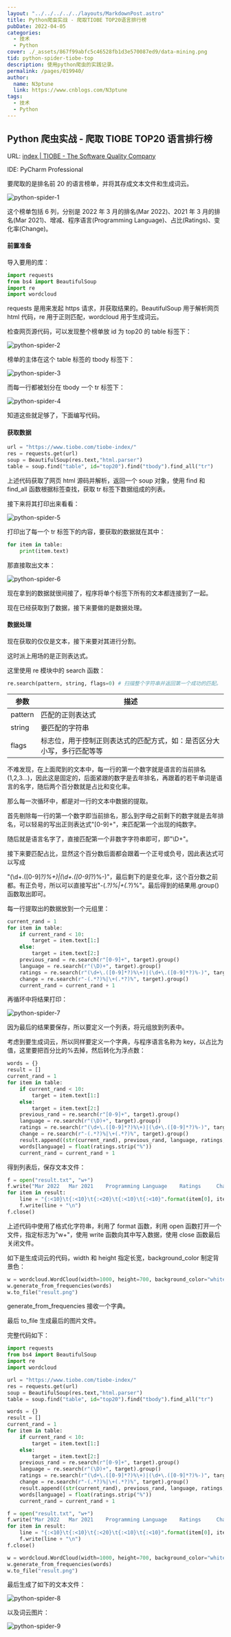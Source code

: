 ```yaml
---
layout: "../../../../../layouts/MarkdownPost.astro"
title: Python爬虫实战 - 爬取TIOBE TOP20语言排行榜
pubDate: 2022-04-05
categories:
  - 技术
  - Python
cover: ./_assets/867f99abfc5c46528fb1d3e570087ed9/data-mining.png
tid: python-spider-tiobe-top
description: 使用python爬虫的实践记录。
permalink: /pages/019940/
author:
  name: N3ptune
  link: https://www.cnblogs.com/N3ptune
tags:
  - 技术
  - Python
---
```


## Python 爬虫实战 - 爬取 TIOBE TOP20 语言排行榜

URL: [index | TIOBE - The Software Quality Company](https://www.tiobe.com/tiobe-index/)

IDE: PyCharm Professional

要爬取的是排名前 20 的语言榜单，并将其存成文本文件和生成词云。

![python-spider-1](./_assets/867f99abfc5c46528fb1d3e570087ed9/python-spider-1.png)

这个榜单包括 6 列，分别是 2022 年 3 月的排名(Mar 2022)、2021 年 3 月的排名(Mar 2021)、增减、程序语言(Programming Language)、占比(Ratings)、变化率(Change)。

#### 前置准备

导入要用的库：

```python
import requests
from bs4 import BeautifulSoup
import re
import wordcloud
```

requests 是用来发起 https 请求，并获取结果的。BeautifulSoup 用于解析网页 html 代码，re 用于正则匹配，wordcloud 用于生成词云。

检查网页源代码，可以发现整个榜单放 id 为 top20 的 table 标签下：

![python-spider-2](./_assets/867f99abfc5c46528fb1d3e570087ed9/python-spider-2.png)

榜单的主体在这个 table 标签的 tbody 标签下：

![python-spider-3](./_assets/867f99abfc5c46528fb1d3e570087ed9/python-spider-3.png)

而每一行都被划分在 tbody 一个 tr 标签下：

![python-spider-4](./_assets/867f99abfc5c46528fb1d3e570087ed9/python-spider-4.png)

知道这些就足够了，下面编写代码。

#### 获取数据

```python
url = "https://www.tiobe.com/tiobe-index/"
res = requests.get(url)
soup = BeautifulSoup(res.text,"html.parser")
table = soup.find("table", id="top20").find("tbody").find_all("tr")
```

上述代码获取了网页 html 源码并解析，返回一个 soup 对象，使用 find 和 find_all 函数根据标签查找，获取 tr 标签下数据组成的列表。

接下来将其打印出来看看：

![python-spider-5](./_assets/867f99abfc5c46528fb1d3e570087ed9/python-spider-5.png)

打印出了每一个 tr 标签下的内容，要获取的数据就在其中：

```python
for item in table:
    print(item.text)
```

那直接取出文本：

![python-spider-6](./_assets/867f99abfc5c46528fb1d3e570087ed9/python-spider-6.png)

现在拿到的数据就很间接了，程序将单个标签下所有的文本都连接到了一起。

现在已经获取到了数据，接下来要做的是数据处理。

#### 数据处理

现在获取的仅仅是文本，接下来要对其进行分割。

这时派上用场的是正则表达式。

这里使用 re 模块中的 search 函数：

```python
re.search(pattern, string, flags=0) # 扫描整个字符串并返回第一个成功的匹配。
```

| 参数    | 描述                                                                   |
| ------- | ---------------------------------------------------------------------- |
| pattern | 匹配的正则表达式                                                       |
| string  | 要匹配的字符串                                                         |
| flags   | 标志位，用于控制正则表达式的匹配方式，如：是否区分大小写，多行匹配等等 |

不难发现，在上面爬到的文本中，每一行的第一个数字就是语言的当前排名(1,2,3...)，因此这是固定的，后面紧跟的数字是去年排名，再跟着的若干单词是语言的名字，随后两个百分数就是占比和变化率。

那么每一次循环中，都是对一行的文本中数据的提取。

首先剔除每一行的第一个数字即当前排名，那么到字母之前剩下的数字就是去年排名，可以轻易的写出正则表达式"[0-9]+"，来匹配第一个出现的纯数字。

随后就是语言名字了，直接匹配第一个非数字字符串即可，即"\D+"。

接下来要匹配占比，显然这个百分数后面都会跟着一个正号或负号，因此表达式可以写成

"(\d+.([0-9]_?)%+)|(\d+.([0-9]_?)%-)"，最后剩下的是变化率，这个百分数之前都。有正负号，所以可以直接写出"-(._?)%|+(._?)%"。最后得到的结果用.group()函数取出即可。

每一行提取出的数据放到一个元组里：

```python
current_rand = 1
for item in table:
    if current_rand < 10:
        target = item.text[1:]
    else:
        target = item.text[2:]
    previous_rand = re.search(r"[0-9]+", target).group()
    language = re.search(r"(\D)+", target).group()
    ratings = re.search(r"(\d+\.([0-9]*?)%\+)|(\d+\.([0-9]*?)%-)", target).group()[:-1]
    change = re.search(r"-(.*?)%|\+(.*?)%", target).group()
    current_rand = current_rand + 1
```

再循环中将结果打印：

![python-spider-7](./_assets/867f99abfc5c46528fb1d3e570087ed9/python-spider-7.png)

因为最后的结果要保存，所以要定义一个列表，将元组放到列表中。

考虑到要生成词云，所以同样要定义一个字典，与程序语言名称为 key，以占比为值，这里要把百分比的%去掉，然后转化为浮点数：

```python
words = {}
result = []
current_rand = 1
for item in table:
    if current_rand < 10:
        target = item.text[1:]
    else:
        target = item.text[2:]
    previous_rand = re.search(r"[0-9]+", target).group()
    language = re.search(r"(\D)+", target).group()
    ratings = re.search(r"(\d+\.([0-9]*?)%\+)|(\d+\.([0-9]*?)%-)", target).group()[:-1]
    change = re.search(r"-(.*?)%|\+(.*?)%", target).group()
    result.append((str(current_rand), previous_rand, language, ratings, change))
    words[language] = float(ratings.strip("%"))
    current_rand = current_rand + 1
```

得到列表后，保存文本文件：

```python
f = open("result.txt", "w+")
f.write("Mar 2022  	Mar 2021  	Programming Language	Ratings	    Change\n")
for item in result:
    line = "{:<10}\t{:<10}\t{:<20}\t{:<10}\t{:<10}".format(item[0], item[1], item[2], item[3], item[4])
    f.write(line + "\n")
f.close()
```

上述代码中使用了格式化字符串，利用了 format 函数，利用 open 函数打开一个文件，指定标志为"w+"，使用 write 函数向其中写入数据，使用 close 函数最后关闭文件。

如下是生成词云的代码，width 和 height 指定长宽，background_color 制定背景色：

```python
w = wordcloud.WordCloud(width=1000, height=700, background_color="white")
w.generate_from_frequencies(words)
w.to_file("result.png")
```

generate_from_frequencies 接收一个字典。

最后 to_file 生成最后的图片文件。

完整代码如下：

```python
import requests
from bs4 import BeautifulSoup
import re
import wordcloud

url = "https://www.tiobe.com/tiobe-index/"
res = requests.get(url)
soup = BeautifulSoup(res.text,"html.parser")
table = soup.find("table", id="top20").find("tbody").find_all("tr")

words = {}
result = []
current_rand = 1
for item in table:
    if current_rand < 10:
        target = item.text[1:]
    else:
        target = item.text[2:]
    previous_rand = re.search(r"[0-9]+", target).group()
    language = re.search(r"(\D)+", target).group()
    ratings = re.search(r"(\d+\.([0-9]*?)%\+)|(\d+\.([0-9]*?)%-)", target).group()[:-1]
    change = re.search(r"-(.*?)%|\+(.*?)%", target).group()
    result.append((str(current_rand), previous_rand, language, ratings, change))
    words[language] = float(ratings.strip("%"))
    current_rand = current_rand + 1

f = open("result.txt", "w+")
f.write("Mar 2022  	Mar 2021  	Programming Language	Ratings	    Change\n")
for item in result:
    line = "{:<10}\t{:<10}\t{:<20}\t{:<10}\t{:<10}".format(item[0], item[1], item[2], item[3], item[4])
    f.write(line + "\n")
f.close()

w = wordcloud.WordCloud(width=1000, height=700, background_color="white")
w.generate_from_frequencies(words)
w.to_file("result.png")


```

最后生成了如下的文本文件：

![python-spider-8](./_assets/867f99abfc5c46528fb1d3e570087ed9/python-spider-8.png)

以及词云图片：

![python-spider-9](./_assets/867f99abfc5c46528fb1d3e570087ed9/python-spider-9.png)
